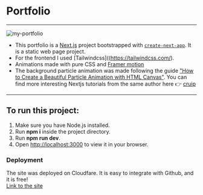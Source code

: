 
# Portfolio
---

![my-portfolio](https://github.com/SofiArz/sofia-arz-portfolio/assets/30539335/3dd81fa8-89e2-4f65-ad0e-193a7af13819)

- This portfolio is a [Next.js](https://nextjs.org/) project bootstrapped with [`create-next-app`](https://github.com/vercel/next.js/tree/canary/packages/create-next-app). It is a static web page project.
- For the frontend I used [Tailwindcss]((https://tailwindcss.com/). 
- Animations made with pure CSS and [Framer motion](https://www.framer.com/motion)
- The background particle animation was made following the guide ["How to Create a Beautiful Particle Animation with HTML Canvas"](https://cruip.com/how-to-create-a-beautiful-particle-animation-with-html-canvas/). You can find more interesting Nextjs tutorials from the same author here :point_right: [cruip](https://github.com/cruip/cruip-tutorials-next/tree/main)
  
---

## To run this project:

1. Make sure you have Node.js installed. 
2. Run **npm i** inside the project directory.
3. Run **npm run dev**.
4. Open [http://localhost:3000](http://localhost:3000) to view it in your browser.

### Deployment

The site was deployed on Cloudfare. It is easy to integrate with Github, and it is free!
 <br>
[Link to the site](https://sofia-arz-portfolio.pages.dev/)
